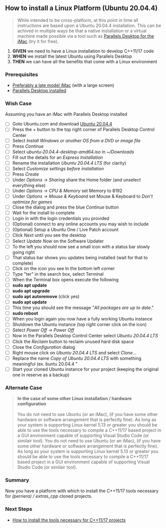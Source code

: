 

## How to install a Linux Platform (Ubuntu 20.04.4)
> While intended to be cross-platform, at this point in time all instructions are based upon a Ubuntu 20.04.4 installation. This can be achived in multiple ways be that a native installation or a virtual machine made possible via a tool such as [Parallels Desktop for the iMac](https://www.parallels.com/ca/pd/general/?gclid=CjwKCAjwjZmTBhB4EiwAynRmD6SV4LdfM_DXaYiwTJhJJBddfc6JM_bDuAuWsUyyHUMj5zEQnC3wjBoCfgcQAvD_BwE) (try it for free).

 1. **GIVEN** we need to have a Linux installation to develop C++11/17 code
 2. **WHEN** we install the latest Ubuntu using Parallels Desktop
 3. **THEN** we can have all the benefits that come with a Linux environment

### Prerequisites
  - [Preferably a late model iMac](https://www.apple.com/ca/imac-24/?afid=p238%7CsOluZynmu-dc_mtid_1870765e38482_pcrid_571348307644_pgrid_125362851562_pntwk_g_pchan__pexid__&cid=aos-ca-kwGO-mac--slid---product-) (with a large screen)
  - [Parallels Desktop installed](https://www.parallels.com/ca/pd/general/?gclid=CjwKCAjwjZmTBhB4EiwAynRmD6SV4LdfM_DXaYiwTJhJJBddfc6JM_bDuAuWsUyyHUMj5zEQnC3wjBoCfgcQAvD_BwE)

 
### Wish Case
Assuming you have an iMac with Parallels Desktop installed

 - [ ] Goto Ubuntu.com and download [Ubuntu 20.04.4](https://releases.ubuntu.com/20.04/)
 - [ ] Press the + button to the top right corner of Parallels Desktop Control Center
 - [ ] Select *Install Windows or another OS from a DVD or image file*
 - [ ] Press *Continue*
 - [ ] Select *ubuntu-20.04.4-desktop-amd64.iso* in *~/Downloads* 
 - [ ] Fill out the details for an *Express Installation*
 - [ ] Rename the installation *Ubuntu 20.04.4 LTS* (for clarity)
 - [ ] Select *Customize settings before installation*
 - [ ] Press *Create*
 - [ ] Under *Options -> Sharing* share the Home folder (and unselect everything else)
 - [ ] Under *Options -> CPU & Memory* set Memory to 8192 
 - [ ] Under *Options -> Mouse & Keyboard* set Mouse & Keyboard to *Don't optimize for games*
 - [ ] Close the dialog and press the blue *Continue* button
 - [ ] Wait for the install to complete
 - [ ] Login in with the login credentials you provided
 - [ ] (Optional) connect to any online accounts you may wish to include 
 - [ ] (Optional) Setup a Ubuntu One / Live Patch account
 - [ ] Click *Next* until you see the desktop
 - [ ] Select *Update Now* on the Software Updater
 - [ ] To the left you should now see a small icon with a status bar slowly going right
 - [ ] That status bar shows you updates being installed (wait for that to complete)
 - [ ] Click on the icon you see In the bottom left corner 
 - [ ] Type "ter" in the search box, select Terminal
 - [ ] When the Terminal box opens execute the following
 - [ ] **sudo apt update**
 - [ ] **sudo apt upgrade**
 - [ ] **sudo apt autoremove** (click yes)
 - [ ] **sudo apt update**
 - [ ]  This time you should see the message "*All packages are up to date*."
 - [ ] **sudo reboot**
 - [ ] When you login again you now have a fully working Ubuntu instance
 - [ ] Shutdown the Ubuntu instance (top right corner click on the icon)
 - [ ] Select *Power Off -> Power Off*
 - [ ] Now in the Parallels Desktop Control Center select *Ubuntu 20.04.4 LTS*
 - [ ] Click the *Reclaim* button to reclaim unused hard disk space
 - [ ] Close the *Configuration* dialog
 - [ ] Right mouse click on *Ubuntu 20.04.4 LTS* and select *Clone...*
 - [ ] Replace the name *Copy of Ubuntu 20.04.4 LTS* with something meaningful (ex. buntu 20.04.4 <your project name>"
 - [ ] Start your cloned Ubuntu instance for your project (keeping the original one in reserve as a backup)

### Alternate Case
> **In the case of some other Linux installation / hardware configuration**<br/><br/>
> You do not need to use Ubuntu (or an iMac), (if you have some other hardware or software arrangement that is perfectly fine). As long as your system is supporting Linux kernel 5.13 or greater you should be able to use the tools necessary to compile a C++11/17 based project in a GUI environment capable of supporting Visual Studio Code (or similair tool).
> You do not need to use Ubuntu (or an iMac), (if you have some other hardware or software arrangement that is perfectly fine). As long as your system is supporting Linux kernel 5.13 or greater you should be able to use the tools necessary to compile a C++11/17 based project in a GUI environment capable of supporting Visual Studio Code (or similair tool).

### Summary 
Now you have a platform with which to install the C++11/17 tools necessary for *(perriera) /  extras_cpp* cloned projects.

### Next Steps
 - [How to install the tools necessary for C++11/17 projects](https://github.com/perriera/extras_cpp/blob/dev/docs/INSTALL.md)


